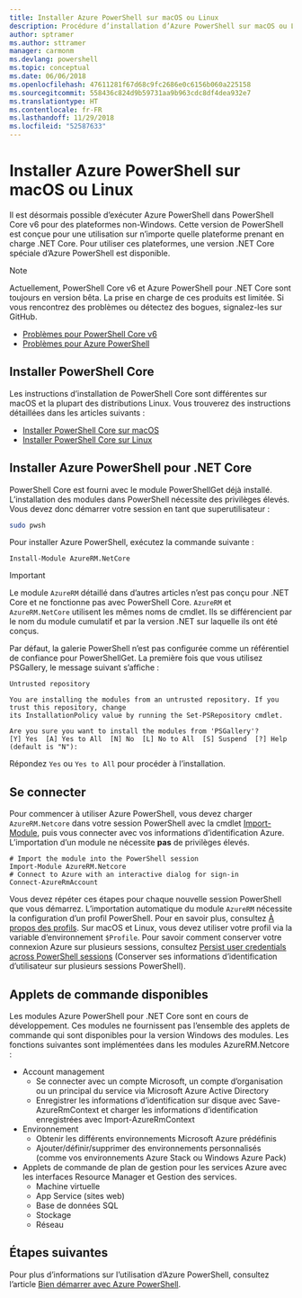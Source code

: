 ```yaml
---
title: Installer Azure PowerShell sur macOS ou Linux
description: Procédure d’installation d’Azure PowerShell sur macOS ou Linux.
author: sptramer
ms.author: sttramer
manager: carmonm
ms.devlang: powershell
ms.topic: conceptual
ms.date: 06/06/2018
ms.openlocfilehash: 47611281f67d68c9fc2686e0c6156b060a225158
ms.sourcegitcommit: 558436c824d9b59731aa9b963cdc8df4dea932e7
ms.translationtype: HT
ms.contentlocale: fr-FR
ms.lasthandoff: 11/29/2018
ms.locfileid: "52587633"
---
```

# <a name="install-azure-powershell-on-macos-or-linux"></a>Installer Azure PowerShell sur macOS ou Linux

Il est désormais possible d’exécuter Azure PowerShell dans PowerShell Core v6 pour des plateformes non-Windows. Cette version de PowerShell est conçue pour une utilisation sur n’importe quelle plateforme prenant en charge .NET Core. Pour utiliser ces plateformes, une version .NET Core spéciale d’Azure PowerShell est disponible.

> [!NOTE]
> Actuellement, PowerShell Core v6 et Azure PowerShell pour .NET Core sont toujours en version bêta.
> La prise en charge de ces produits est limitée. Si vous rencontrez des problèmes ou détectez des bogues, signalez-les sur GitHub.
>
> * [Problèmes pour PowerShell Core v6](https://github.com/PowerShell/PowerShell/issues)
> * [Problèmes pour Azure PowerShell](https://github.com/azure/azure-docs-powershell/issues)

## <a name="install-powershell-core"></a>Installer PowerShell Core

Les instructions d’installation de PowerShell Core sont différentes sur macOS et la plupart des distributions Linux.
Vous trouverez des instructions détaillées dans les articles suivants :

* [Installer PowerShell Core sur macOS](/powershell/scripting/setup/installing-powershell-core-on-macos)
* [Installer PowerShell Core sur Linux](/powershell/scripting/setup/installing-powershell-core-on-linux)

## <a name="install-azure-powershell-for-net-core"></a>Installer Azure PowerShell pour .NET Core

PowerShell Core est fourni avec le module PowerShellGet déjà installé. L’installation des modules dans PowerShell nécessite des privilèges élevés. Vous devez donc démarrer votre session en tant que superutilisateur :

```bash
sudo pwsh
```

Pour installer Azure PowerShell, exécutez la commande suivante :

```powershell-interactive
Install-Module AzureRM.NetCore
```

> [!IMPORTANT]
> Le module `AzureRM` détaillé dans d’autres articles n’est pas conçu pour .NET Core et ne fonctionne pas avec PowerShell Core. `AzureRM` et `AzureRM.NetCore` utilisent les mêmes noms de cmdlet. Ils se différencient par le nom du module cumulatif et par la version .NET sur laquelle ils ont été conçus.

Par défaut, la galerie PowerShell n’est pas configurée comme un référentiel de confiance pour PowerShellGet. La première fois que vous utilisez PSGallery, le message suivant s’affiche :

```output
Untrusted repository

You are installing the modules from an untrusted repository. If you trust this repository, change
its InstallationPolicy value by running the Set-PSRepository cmdlet.

Are you sure you want to install the modules from 'PSGallery'?
[Y] Yes  [A] Yes to All  [N] No  [L] No to All  [S] Suspend  [?] Help (default is "N"):
```

Répondez `Yes` ou `Yes to All` pour procéder à l’installation.

## <a name="sign-in"></a>Se connecter

Pour commencer à utiliser Azure PowerShell, vous devez charger `AzureRM.Netcore` dans votre session PowerShell avec la cmdlet [Import-Module](/powershell/module/Microsoft.PowerShell.Core/Import-Module), puis vous connecter avec vos informations d’identification Azure. L’importation d’un module ne nécessite __pas__ de privilèges élevés.

```powershell-interactive
# Import the module into the PowerShell session
Import-Module AzureRM.Netcore
# Connect to Azure with an interactive dialog for sign-in
Connect-AzureRmAccount
```

Vous devez répéter ces étapes pour chaque nouvelle session PowerShell que vous démarrez. L’importation automatique du module `AzureRM` nécessite la configuration d’un profil PowerShell. Pour en savoir plus, consultez [À propos des profils](/powershell/module/microsoft.powershell.core/about/about_profiles).
Sur macOS et Linux, vous devez utiliser votre profil via la variable d’environnement `$Profile`. Pour savoir comment conserver votre connexion Azure sur plusieurs sessions, consultez [Persist user credentials across PowerShell sessions](context-persistence.md) (Conserver ses informations d’identification d’utilisateur sur plusieurs sessions PowerShell).

## <a name="available-cmdlets"></a>Applets de commande disponibles

Les modules Azure PowerShell pour .NET Core sont en cours de développement. Ces modules ne fournissent pas l’ensemble des applets de commande qui sont disponibles pour la version Windows des modules. Les fonctions suivantes sont implémentées dans les modules AzureRM.Netcore :

* Account management
  * Se connecter avec un compte Microsoft, un compte d’organisation ou un principal du service via Microsoft Azure Active Directory
  * Enregistrer les informations d’identification sur disque avec Save-AzureRmContext et charger les informations d’identification enregistrées avec Import-AzureRmContext
* Environnement
  * Obtenir les différents environnements Microsoft Azure prédéfinis
  * Ajouter/définir/supprimer des environnements personnalisés (comme vos environnements Azure Stack ou Windows Azure Pack)
* Applets de commande de plan de gestion pour les services Azure avec les interfaces Resource Manager et Gestion des services.
  * Machine virtuelle
  * App Service (sites web)
  * Base de données SQL
  * Stockage
  * Réseau

## <a name="next-steps"></a>Étapes suivantes

Pour plus d’informations sur l’utilisation d’Azure PowerShell, consultez l’article [Bien démarrer avec Azure PowerShell](get-started-azureps.md).
